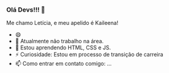 ### Olá Devs!!! 👋
Me chamo Letícia, e meu apelido é Kaileena! 



- 😄
- 🔭 Atualmente não trabalho na área.
- 🌱 Estou aprendendo HTML, CSS e JS.
- ⚡ Curiosidade: Estou em processo de transição de carreira
- 📫 Como entrar em contato comigo: ...
